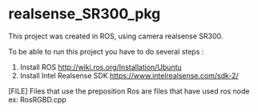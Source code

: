 # realsense_SR300_pkg
This project was created in ROS, using camera realsense SR300.

To be able to run this project you have to do several steps :
1. Install ROS http://wiki.ros.org/Installation/Ubuntu
2. Install Intel Realsense SDK https://www.intelrealsense.com/sdk-2/

[FILE]
Files that use the preposition Ros are files that have used ros node
ex: RosRGBD.cpp

